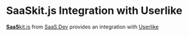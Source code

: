 
# **SaaS**kit.js Integration with Userlike

[**SaaS**kit.js](https://saaskit.js.org) from [SaaS.Dev](https://saas.dev) provides an integration with [Userlike](https://saaskit.js.org/integrations/userlike)
